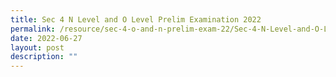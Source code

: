 ```yaml
---
title: Sec 4 N Level and O Level Prelim Examination 2022
permalink: /resource/sec-4-o-and-n-prelim-exam-22/Sec-4-N-Level-and-O-Level-Prelim-Examination-02022
date: 2022-06-27
layout: post
description: ""
---
```

